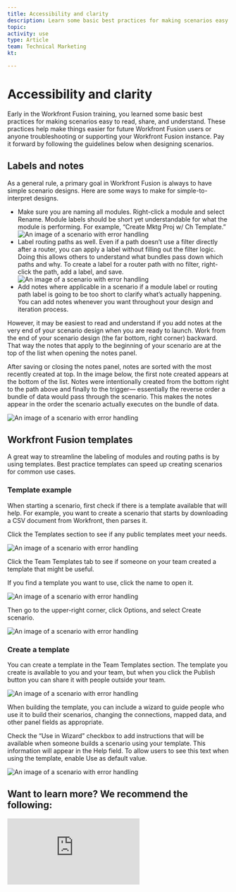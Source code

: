 ```yaml
---
title: Accessibility and clarity
description: Learn some basic best practices for making scenarios easy to read, share, and understand.
topic: 
activity: use
type: Article
team: Technical Marketing
kt: 

---
```

# Accessibility and clarity

Early in the Workfront Fusion training, you learned some basic best practices for making scenarios easy to read, share, and understand. These practices help make things easier for future Workfront Fusion users or anyone troubleshooting or supporting your Workfront Fusion instance. Pay it forward by following the guidelines below when designing scenarios.

## Labels and notes

As a general rule, a primary goal in Workfront Fusion is always to have simple scenario designs. Here are some ways to make for simple-to-interpret designs.

* Make sure you are naming all modules. Right-click a module and select Rename. Module labels should be short yet understandable for what the module is performing. For example, “Create Mktg Proj w/ Ch Template.”
![An image of a scenario with error handling](assets/design-optimization-and-testing-1.png)
* Label routing paths as well. Even if a path doesn’t use a filter directly after a router, you can apply a label without filling out the filter logic. Doing this allows others to understand what bundles pass down which paths and why. To create a label for a router path with no filter, right-click the path, add a label, and save.
![An image of a scenario with error handling](assets/design-optimization-and-testing-2.png)
* Add notes where applicable in a scenario if a module label or routing path label is going to be too short to clarify what’s actually happening. You can add notes whenever you want throughout your design and iteration process.

However, it may be easiest to read and understand if you add notes at the very end of your scenario design when you are ready to launch. Work from the end of your scenario design (the far bottom, right corner) backward. That way the notes that apply to the beginning of your scenario are at the top of the list when opening the notes panel. 

After saving or closing the notes panel, notes are sorted with the most recently created at top. In the image below, the first note created appears at the bottom of the list. Notes were intentionally created from the bottom right to the path above and finally to the trigger— essentially the reverse order a bundle of data would pass through the scenario. This makes the notes appear in the order the scenario actually executes on the bundle of data.

![An image of a scenario with error handling](assets/design-optimization-and-testing-3.png)

## Workfront Fusion templates

A great way to streamline the labeling of modules and routing paths is by using templates. Best practice templates can speed up creating scenarios for common use cases.

### Template example

When starting a scenario, first check if there is a template available that will help. For example, you want to create a scenario that starts by downloading a CSV document from Workfront, then parses it. 

Click the Templates section to see if any public templates meet your needs.

![An image of a scenario with error handling](assets/design-optimization-and-testing-4.png)

Click the Team Templates tab to see if someone on your team created a template that might be useful. 

If you find a template you want to use, click the name to open it. 

![An image of a scenario with error handling](assets/design-optimization-and-testing-5.png)

Then go to the upper-right corner, click Options, and select Create scenario.

![An image of a scenario with error handling](assets/design-optimization-and-testing-6.png)

### Create a template

You can create a template in the Team Templates section. The template you create is available to you and your team, but when you click the Publish button you can share it with people outside your team.

![An image of a scenario with error handling](assets/design-optimization-and-testing-7.png)

When building the template, you can include a wizard to guide people who use it to build their scenarios, changing the connections, mapped data, and other panel fields as appropriate.

Check the “Use in Wizard” checkbox to add instructions that will be available when someone builds a scenario using your template. This information will appear in the Help field. To allow users to see this text when using the template, enable Use as default value.

![An image of a scenario with error handling](assets/design-optimization-and-testing-8.png)

## Want to learn more? We recommend the following:

![Workfront Fusion documentation](https://experienceleague.adobe.com/docs/workfront/using/adobe-workfront-fusion/workfront-fusion-2.html?lang=en)
